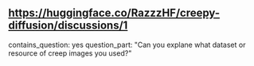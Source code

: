 ## https://huggingface.co/RazzzHF/creepy-diffusion/discussions/1

contains_question: yes
question_part: "Can you explane what dataset or resource of creep images you used?"